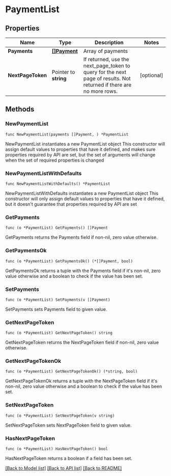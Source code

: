 # PaymentList

## Properties

Name | Type | Description | Notes
------------ | ------------- | ------------- | -------------
**Payments** | [**[]Payment**](Payment.md) | Array of payments | 
**NextPageToken** | Pointer to **string** | If returned, use the next_page_token to query for the next page of results. Not returned if there are no more rows. | [optional] 

## Methods

### NewPaymentList

`func NewPaymentList(payments []Payment, ) *PaymentList`

NewPaymentList instantiates a new PaymentList object
This constructor will assign default values to properties that have it defined,
and makes sure properties required by API are set, but the set of arguments
will change when the set of required properties is changed

### NewPaymentListWithDefaults

`func NewPaymentListWithDefaults() *PaymentList`

NewPaymentListWithDefaults instantiates a new PaymentList object
This constructor will only assign default values to properties that have it defined,
but it doesn't guarantee that properties required by API are set

### GetPayments

`func (o *PaymentList) GetPayments() []Payment`

GetPayments returns the Payments field if non-nil, zero value otherwise.

### GetPaymentsOk

`func (o *PaymentList) GetPaymentsOk() (*[]Payment, bool)`

GetPaymentsOk returns a tuple with the Payments field if it's non-nil, zero value otherwise
and a boolean to check if the value has been set.

### SetPayments

`func (o *PaymentList) SetPayments(v []Payment)`

SetPayments sets Payments field to given value.


### GetNextPageToken

`func (o *PaymentList) GetNextPageToken() string`

GetNextPageToken returns the NextPageToken field if non-nil, zero value otherwise.

### GetNextPageTokenOk

`func (o *PaymentList) GetNextPageTokenOk() (*string, bool)`

GetNextPageTokenOk returns a tuple with the NextPageToken field if it's non-nil, zero value otherwise
and a boolean to check if the value has been set.

### SetNextPageToken

`func (o *PaymentList) SetNextPageToken(v string)`

SetNextPageToken sets NextPageToken field to given value.

### HasNextPageToken

`func (o *PaymentList) HasNextPageToken() bool`

HasNextPageToken returns a boolean if a field has been set.


[[Back to Model list]](../../README.md#documentation-for-models) [[Back to API list]](../../README.md#documentation-for-api-endpoints) [[Back to README]](../../README.md)


